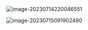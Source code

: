 ![image-20230714220046551](C:\Users\YUYU\AppData\Roaming\Typora\typora-user-images\image-20230714220046551.png)

![image-20230715091902480](C:\Users\YUYU\AppData\Roaming\Typora\typora-user-images\image-20230715091902480.png)